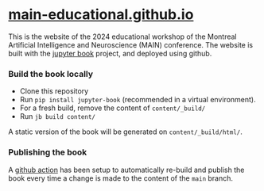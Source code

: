 # [main-educational.github.io](https://main-educational.github.io)

This is the website of the 2024 educational workshop of the Montreal Artificial Intelligence and Neuroscience (MAIN) conference.
The website is built with the [jupyter book](https://jupyterbook.org/) project, and deployed using github.

### Build the book locally
- Clone this repository
- Run `pip install jupyter-book` (recommended in a virtual environment).
- For a fresh build, remove the content of `content/_build/`
- Run `jb build content/`

A static version of the book will be generated on `content/_build/html/`.

### Publishing the book
A [github action](https://github.com/main-educational/main-educational.github.io/blob/main/.github/workflows/deploy-book.yml) has been setup to automatically re-build and publish the book every time a change is made to the content of the `main` branch.
